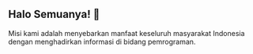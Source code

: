 ## Halo Semuanya! 👋

Misi kami adalah menyebarkan manfaat keseluruh masyarakat Indonesia dengan menghadirkan informasi di bidang pemrograman.
